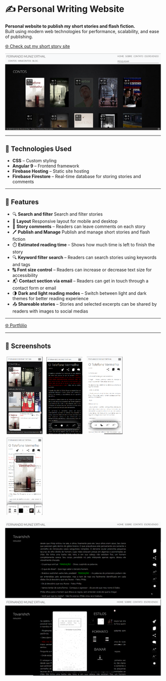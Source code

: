 # ✍️ Personal Writing Website

**Personal website to publish my short stories and flash fiction.**  
Built using modern web technologies for performance, scalability, and ease of publishing.

[🌐 Check out my short story site](https://contosdofernando.com)

![Home page screenshot](src/assets/images/github/screenshot-home.png)

---

## 🚀 Technologies Used

- **CSS** – Custom styling
- **Angular 9** – Frontend framework
- **Firebase Hosting** – Static site hosting
- **Firebase Firestore** – Real-time database for storing stories and comments

---

## 📸 Features

- 🔍 **Search and filter** Search and filter stories
- 📱 **Layout** Responsive layout for mobile and desktop 
- 💬 **Story comments** – Readers can leave comments on each story
- 🖊️ **Publish and Manage** Publish and manage short stories and flash fiction
- ⏱️ **Estimated reading time** – Shows how much time is left to finish the story
- 🔍 **Keyword filter search** – Readers can search stories using keywords and tags
- 🔠 **Font size control** – Readers can increase or decrease text size for accessibility
- 📬 **Contact section via email** – Readers can get in touch through a contact form or email
- 🌗 **Dark and light reading modes** – Switch between light and dark themes for better reading experience
- 📤 **Shareable stories** – Stories and selected excerpts can be shared by readers with images to social medias
---

<a href="https://fernandome.com" target="_blank">🌐 Portfólio</a>

---

## 📸 Screenshots

<p>
  <img src="src/assets/images/github/screenshot-home-mobile.png" width="23%" style="margin: 0.5vw;"/>
  <img src="src/assets/images/github/screenshot-read-mobile.png" width="23%" style="margin: 0.5vw;"/>
  <img src="src/assets/images/github/screenshot-read-mobile2.png" width="23%" style="margin: 0.5vw;"/>
  <img src="src/assets/images/github/screenshot-share-mobile.png" width="23%" style="margin: 0.5vw;"/>
</p>

![Home page screenshot](src/assets/images/github/screenshot-read.png)
![Home page screenshot](src/assets/images/github/screenshot-share.png)